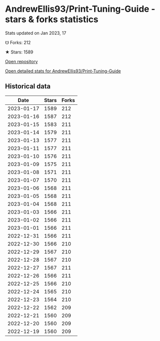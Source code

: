 # AndrewEllis93/Print-Tuning-Guide - stars & forks statistics

Stats updated on Jan 2023, 17

☋ Forks: 212

★ Stars: 1589

[Open repository](https://github.com/AndrewEllis93/Print-Tuning-Guide)

[Open detailed stats for AndrewEllis93/Print-Tuning-Guide](https://reviewgithub.com/rep/AndrewEllis93/Print-Tuning-Guide)

## Historical data
| Date | Stars | Forks |
|------|-------|-------|
| 2023-01-17 | 1589 | 212 | 
| 2023-01-16 | 1587 | 212 | 
| 2023-01-15 | 1583 | 211 | 
| 2023-01-14 | 1579 | 211 | 
| 2023-01-13 | 1577 | 211 | 
| 2023-01-11 | 1577 | 211 | 
| 2023-01-10 | 1576 | 211 | 
| 2023-01-09 | 1575 | 211 | 
| 2023-01-08 | 1571 | 211 | 
| 2023-01-07 | 1570 | 211 | 
| 2023-01-06 | 1568 | 211 | 
| 2023-01-05 | 1568 | 211 | 
| 2023-01-04 | 1568 | 211 | 
| 2023-01-03 | 1566 | 211 | 
| 2023-01-02 | 1566 | 211 | 
| 2023-01-01 | 1566 | 211 | 
| 2022-12-31 | 1566 | 211 | 
| 2022-12-30 | 1566 | 210 | 
| 2022-12-29 | 1567 | 210 | 
| 2022-12-28 | 1567 | 210 | 
| 2022-12-27 | 1567 | 211 | 
| 2022-12-26 | 1566 | 211 | 
| 2022-12-25 | 1566 | 210 | 
| 2022-12-24 | 1565 | 210 | 
| 2022-12-23 | 1564 | 210 | 
| 2022-12-22 | 1562 | 209 | 
| 2022-12-21 | 1560 | 209 | 
| 2022-12-20 | 1560 | 209 | 
| 2022-12-19 | 1560 | 209 | 

